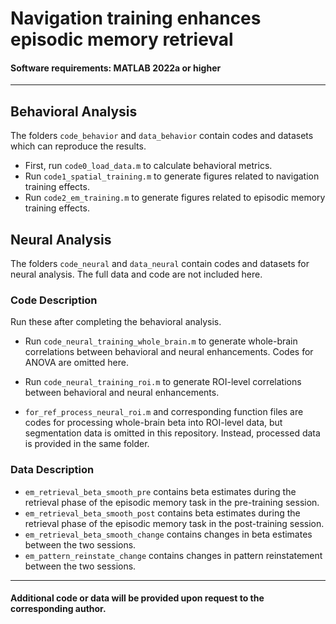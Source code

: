 # Navigation training enhances episodic memory retrieval

#### Software requirements: MATLAB 2022a or higher

---

## Behavioral Analysis
The folders `code_behavior` and `data_behavior` contain codes and datasets which can reproduce the results.

- First, run `code0_load_data.m` to calculate behavioral metrics.
- Run `code1_spatial_training.m` to generate figures related to navigation training effects.
- Run `code2_em_training.m` to generate figures related to episodic memory training effects.


## Neural Analysis
The folders `code_neural` and `data_neural` contain codes and datasets for neural analysis. 
The full data and code are not included here.

### Code Description

Run these after completing the behavioral analysis.

- Run `code_neural_training_whole_brain.m` to generate whole-brain correlations between behavioral and neural enhancements. Codes for ANOVA are omitted here.
- Run `code_neural_training_roi.m` to generate ROI-level correlations between behavioral and neural enhancements.

- `for_ref_process_neural_roi.m` and corresponding function files are codes for processing whole-brain beta into ROI-level data, but segmentation data is omitted in this repository. Instead, processed data is provided in the same folder.


### Data Description
- `em_retrieval_beta_smooth_pre` contains beta estimates during the retrieval phase of the episodic memory task in the pre-training session.
- `em_retrieval_beta_smooth_post` contains beta estimates during the retrieval phase of the episodic memory task in the post-training session.
- `em_retrieval_beta_smooth_change` contains changes in beta estimates between the two sessions.
- `em_pattern_reinstate_change` contains changes in pattern reinstatement between the two sessions.


---
#### Additional code or data will be provided upon request to the corresponding author.
